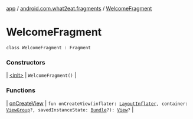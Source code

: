 [app](../../index.md) / [android.com.what2eat.fragments](../index.md) / [WelcomeFragment](./index.md)

# WelcomeFragment

`class WelcomeFragment : Fragment`

### Constructors

| [&lt;init&gt;](-init-.md) | `WelcomeFragment()` |

### Functions

| [onCreateView](on-create-view.md) | `fun onCreateView(inflater: `[`LayoutInflater`](https://developer.android.com/reference/android/view/LayoutInflater.html)`, container: `[`ViewGroup`](https://developer.android.com/reference/android/view/ViewGroup.html)`?, savedInstanceState: `[`Bundle`](https://developer.android.com/reference/android/os/Bundle.html)`?): `[`View`](https://developer.android.com/reference/android/view/View.html)`?` |

